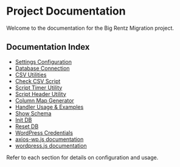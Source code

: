 # Project Documentation

Welcome to the documentation for the Big Rentz Migration project.



## Documentation Index
- [Settings Configuration](./settings.md)
- [Database Connection](./db.md)
- [CSV Utilities](./csv-utils.md)
- [Check CSV Script](./check-csv.md)
- [Script Timer Utility](./script-timer.md)
- [Script Header Utility](./script-header.md)
- [Column Map Generator](./column-map-generator.md)
- [Handler Usage & Examples](./handlers-docs.md)
- [Show Schema](./show-schema.md)
- [Init DB](./init-db.md)
- [Reset DB](./reset-db.md)
- [WordPress Credentials](../README.md#how-to-get-your-wordpress-credentials)
- [axios-wp.js documentation](./axios-wp.md)
- [wordpress.js documentation](./wordpress.md)

Refer to each section for details on configuration and usage.

